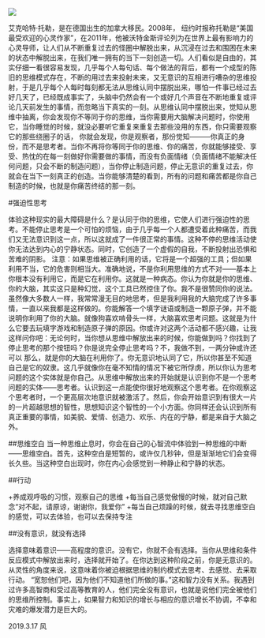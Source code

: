 ![](https://ws1.sinaimg.cn/large/006tKfTcgy1g15uet2sv0j306m0a0q3f.jpg)

艾克哈特·托勒，是在德国出生的加拿大移民。2008年， 纽约时报称托勒是“美国最受欢迎的心灵作家”，在2011年，他被沃特金斯评论列为在世界上最有影响力的心灵导师，让人们从不断重复过去的怪圈中解脱出来，从沉浸在过去和围困在未来的状态中解脱出来，在我们唯一拥有的当下一刻创造一切。人们看似是自由的，其实仔细一看很容易发现，几乎每个人每句话、每个做法的背后，都有一个成型的陈旧的思维模式存在，不断的用过去来投射未来，又无意识的互相进行嘈杂的思维投射，于是几乎每个人每时每刻都无法从思维认同中摆脱出来，哪怕一件事已经过去好几天了，已经既成事实了，头脑中仍然会有一个或好几个声音在不断地重复或评论几天前发生的事情，而忽略当下真实的一刻。从思维认同中摆脱出来，觉知从思维中抽离，你会发现你不等同于你的思维，当你需要用大脑解决问题时，你使用它，当你睡觉的时候，就没必要听它重复来重复去那些没用的东西，你只需要观察它的那些绕圈子的话， 你就会发现，你是观察者，那份觉知———你真正的身份，而不是思考者。当你不再将你等同于你的思维、你的痛苦，你就能够接受、享受、热忱的在每一刻做好你需要做的事情，而没有负面情绪（负面情绪不能解决任何问题，只会不断的制造问题），当你停止制造问题，停止无意识的重复过去，你就会在当下一刻真正的创造。当你能够清楚的看到，所有的问题和痛苦都是你自己制造的时候，也就是你痛苦终结的那一刻。

#强迫性思考

​	体验这种现实的最大障碍是什么？是认同于你的思维，它使人们进行强迫性的思考。不能停止思考是一个可怕的烦恼，由于几乎每一个人都遭受着此种痛苦，而我们又无法意识到这一点，所以这就成了一件很正常的事情。这种不停的思维活动使你无法达到内心的宁静状态。同时，它创造了一个虚假的自我，不断投射出恐惧和苦难的阴影。
注意：如果思维被正确利用的话，它将是一个超强的工具；但如果利用不当，它的危害则相当大。准确地说，不是你利用思维的方式不对——基本上你根本没有利用它，而是它在利用你。这就是一种病态。你认为你就是你的思维、你的大脑，其实这只是种幻觉，这个工具已然控住了你。
​	我不是很赞同你的说法。虽然像大多数人一样，我常常漫无目的地思考，但是我利用我的大脑完成了许多事情，一直以来我都是这样做的。
​	你能解答一个填字谜语或制造一颗原子弹，并不能说明你利用了你的大脑。就像狗喜欢啃骨头一样，大脑喜欢思考问题。这就是为什么它要去玩填字游戏和制造原子弹的原因。你或许对这两个活动都不感兴趣，让我这样问你吧：无论何时，当你想从思维中解放出来的时候，你能做到吗？你找到了停止思考的那个按钮吗？
​	你是说完全停止思考吗？不，我做不到，一两分钟或许还可以
​	那么，就是你的大脑在利用你了。你无意识地认同了它，所以你甚至不知道自己是它的奴隶。这几乎就像你在毫不知情的情况下被它所俘虏，所以你认为思考问题的这个实体就是你自己。从思维中解放出来的开始就是认识到你不是一个思考问题的实体——思考者。认识到这一点能使你很好地观察这个思考者。在你观察这个思考者时，一个更高层次地意识就被激活了。然后，你会开始意识到有很大一片的一片超越思想的智性，思想知识这个智性的一个小方面。你同样还会认识到所有真正重要的事情，如美貌、爱情、创造力、欢乐、内在的宁静，都是来自于大脑之外。



##思维空白
当一种思维止息时，你会在自己的心智流中体验到一种思维的中断——思维空白。首先，这种空白是短暂的，或许仅几秒钟，但是渐渐地它们会变得长久些。当这种空白出现时，你在内心会感觉到一种静止和宁静的状态。



##行动

+养成观呼吸的习惯，观察自己的思维
+每当自己感觉傲慢的时候，就对自己默念“对不起，请原谅，谢谢你，我爱你”
+每当自己烦躁的时候，就去寻找思维空白的感觉，可以去体验，也可以去保持专注

##没有意识，就没有选择

选择意味着意识——高程度的意识。没有它，你就不会有选择。当你从思维和条件反应模式中解放出来时，选择就开始了。在你达到这种阶段之前，你是无意识的。从灵性的角度来说，这意味着你被迫根据思维的制约模式去思考、去感觉、去采取行动。
“宽恕他们吧，因为他们不知道他们所做的事。”这和智力没有关系。我遇到过许多高智商和受过高等教育的人，他们完全没有意识，也就是说他们完全被他们的思维所控制。事实上，如果智力和知识的增长与相应的意识增长不协调，不幸和灾难的爆发潜力是巨大的。

2019.3.17 风